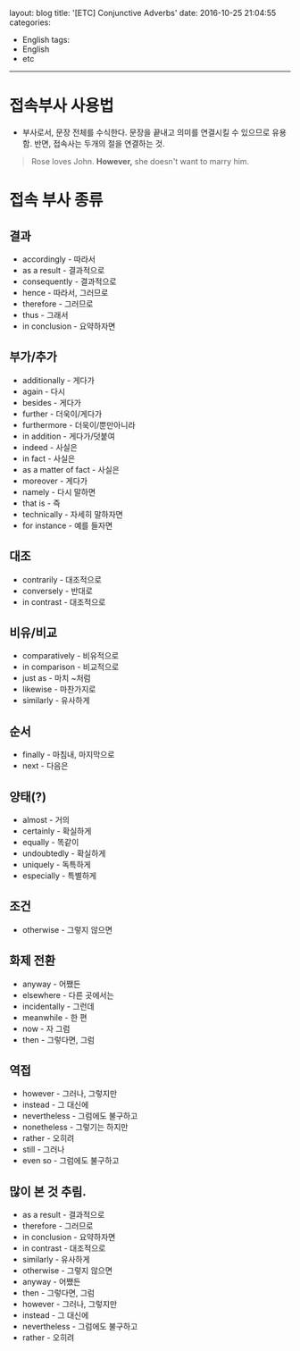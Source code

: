layout: blog
title: '[ETC] Conjunctive Adverbs'
date: 2016-10-25 21:04:55
categories: 
- English
tags:
- English
- etc
---

# 접속부사 사용법
* 부사로서, 문장 전체를 수식한다. 문장을 끝내고 의미를 연결시킬 수 있으므로 유용함. 반면, 접속사는 두개의 절을 연결하는 것.
> Rose loves John. **However,** she doesn't want to marry him.

# 접속 부사 종류
## 결과
* accordingly - 따라서
* as a result - 결과적으로
* consequently - 결과적으로
* hence - 따라서, 그러므로 
* therefore - 그러므로
* thus - 그래서
* in conclusion - 요약하자면

## 부가/추가
* additionally - 게다가
* again - 다시
* besides - 게다가
* further - 더욱이/게다가
* furthermore - 더욱이/뿐만아니라
* in addition - 게다가/덧붙여
* indeed - 사실은
* in fact - 사실은
* as a matter of fact - 사실은
* moreover - 게다가
* namely - 다시 말하면
* that is - 즉
* technically - 자세히 말하자면
* for instance - 예를 들자면

## 대조
* contrarily - 대조적으로
* conversely - 반대로
* in contrast - 대조적으로
 
## 비유/비교
* comparatively - 비유적으로 
* in comparison - 비교적으로
* just as - 마치 ~처럼
* likewise - 마찬가지로 
* similarly - 유사하게 

## 순서 
* finally - 마침내, 마지막으로
* next - 다음은

## 양태(?)
* almost - 거의
* certainly - 확실하게 
* equally - 똑같이 
* undoubtedly - 확실하게 
* uniquely - 독특하게
* especially - 특별하게

## 조건
* otherwise - 그렇지 않으면

## 화제 전환
* anyway - 어쨌든
* elsewhere - 다른 곳에서는
* incidentally - 그런데
* meanwhile - 한 편
* now - 자 그럼
* then - 그렇다면, 그럼

## 역접
* however - 그러나, 그렇지만
* instead - 그 대신에
* nevertheless - 그럼에도 불구하고
* nonetheless - 그렇기는 하지만
* rather - 오히려
* still - 그러나
* even so - 그럼에도 불구하고 


## 많이 본 것 추림.
* as a result - 결과적으로
* therefore - 그러므로
* in conclusion - 요약하자면
* in contrast - 대조적으로
* similarly - 유사하게 
* otherwise - 그렇지 않으면
* anyway - 어쨌든
* then - 그렇다면, 그럼
* however - 그러나, 그렇지만
* instead - 그 대신에
* nevertheless - 그럼에도 불구하고
* rather - 오히려
